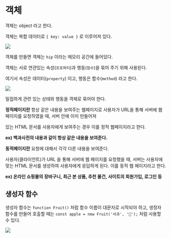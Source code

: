 # 객체

객체는 object 라고 한다.

객체는 복합 데이터로 `{ key: value }` 로 이루어져 있다.

![](https://i.esdrop.com/d/f/YYnCCNI1Zm/zI56fNR0SN.png)

객체를 만들면 객체는 `hip` 이라는 메모리 공간에 들어있다.

객체는 서로 연관있는 속성(`프로퍼티`)과 행동(`함수`)을 묶어 주기 위해 사용된다.

여기서 속성은 데이터(`property`) 이고, 행동은 함수(`method`) 라고 한다.

![ ](https://i.esdrop.com/d/f/YYnCCNI1Zm/XQmg1txY2F.png)

밀접하게 관련 있는 상태와 행동을 객체로 묶어야 한다.

**정적페이지란** 항상 같은 내용을 보여주는 웹페이지로 사용자가 URL을 통해 서버에 웹 페이지를 요청하였을 때, 서버 안에 이미 만들어져

있는 HTML 문서를 사용자에게 보여주는 경우 이를 정적 웹페이지라고 한다.

**ex) 백과사전의 내용과 같이 항상 같은 내용을 보여준다.**

**동적페이지란** 요청에 대해서 각각 다른 내용을 보여준다.

사용자(클라이언트)가 URL 을 통해 서버에 웹 페이지를 요청했을 때, 서버는 사용자에 맞는 HTML 문서를 생성하여 사용자에게 응답하게 된다. 이를 동적 웹 페이지라고 한다.

**ex) 온라인 쇼핑몰의 장바구니, 최근 본 상품, 추천 물건, 사이트의 회원가입, 로그인 등**

## 생성자 함수

생성자 함수는 `function Fruit()` 처럼 함수 이름이 대문자로 시작되야 하고, 생정자 함수를 만들어 호출할 때는 `const apple = new Fruit('사과', '🍎');` 처럼 사용할 수 있다.

![](https://i.esdrop.com/d/f/YYnCCNI1Zm/pGmfGcjVnn.png)
